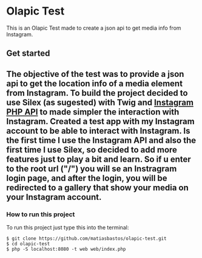 # Olapic Test
This is an Olapic Test made to create a json api to get media info from Instagram.
## Get started
The objective of the test was to provide a json api to get the location info of a media element from Instagram.
To build the project decided to use Silex (as sugested) with Twig and [Instagram PHP API](https://github.com/cosenary/Instagram-PHP-API) to made simpler the interaction with Instagram.
Created a test app with my Instagram account to be able to interact with Instagram.
Is the first time I use the Instagram API and also the first time I use Silex, so decided to add more features just to play a bit and learn.
So if u enter to the root url ("/") you will se an Instragram login page, and after the login, you will be redirected to a gallery that show your media on your Instagram account.
---
### How to run this project
To run this project just type this into the terminal:
```
$ git clone https://github.com/matiasbastos/olapic-test.git
$ cd olapic-test
$ php -S localhost:8080 -t web web/index.php
```
